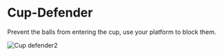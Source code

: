 # Cup-Defender
Prevent the balls from entering the cup, use your platform to block them.

![Cup defender2](https://user-images.githubusercontent.com/68016784/163661281-f543a16f-e08e-48b8-b84b-6184b9e6167b.gif)
